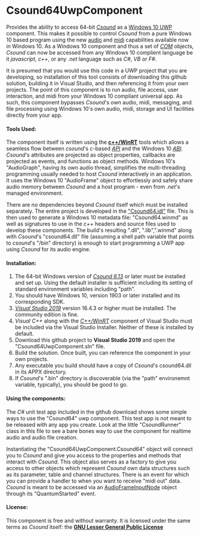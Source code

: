 # Csound64UwpComponent
Provides the ability to access 64-bit [*Csound*](https://csound.com) as a
[Windows 10 UWP](https://docs.microsoft.com/en-us/windows/uwp/get-started/universal-application-platform-guide)
component.  This makes it possible to control *Csound* from a pure
Windows 10 based program using the new [audio](https://docs.microsoft.com/en-us/windows/uwp/audio-video-camera/audio-graphs)
and [midi](https://docs.microsoft.com/en-us/windows/uwp/audio-video-camera/midi) capabilities
available now in Windows 10.  As a Windows 10 component
and thus a set of [*COM*](https://en.wikipedia.org/wiki/Component_Object_Model)
objects, *Csound* can now be accessed from any Windows 10 complient
language be it *javascript*, *c++*, or any *.net* language such as *C#*, *VB* or *F#*.

It is presumed that you would use this code in a UWP project that you are developing,
so installation of this tool consists of downloading this github solution,
building it in Visual Studio, and then referencing it from your own projects.
The point of this component is to run audio, file access, user interaction,
and midi from your Windows 10 compliant universal app.
As such, this component bypasses *Csound*'s own audio, midi, messaging, and file processing
using Windows 10's own audio, midi, storage and UI facilities directly from your app.

#### Tools Used:
The component itself is written using the
[**c++/WinRT**](https://docs.microsoft.com/en-us/windows/uwp/cpp-and-winrt-apis/)
tools which allows a seamless flow between *csound*'s *c*-based
[*API*](https://csound.com/docs/api/index.html)
and the Windows 10 [*ABI*](https://en.wikipedia.org/wiki/Application_binary_interface).
*Csound*'s attributes are projected as object properties,
callbacks are projected as events, and functions as object methods.
Windows 10's "AudioGraph", having its own audio thread,
simplifies the multi-threading programming usually needed to
host *Csound* interactively in an application.  It uses the Windows 10 "AudioFrame" object
to effortlessly and safely share audio memory between *Csound*
and a host program - even from *.net*'s managed environment.

There are no dependencies beyond *Csound* itself which must be installed separately.
The entire project is developed in the
["Csound64.idl"](https://docs.microsoft.com/en-us/uwp/midl-3/) file.
This is then used to generate a Windows 10 metadata file: "Csound64.winmd"
as well as signatures to use in the *c++* headers and source files used to develop these components.
The build's resulting ".dll", ".lib",".winmd" along with *Csound*'s "csound64.dll"
file (assuming a shell path variable that points to *csound*'s "/bin" directory) is enough
to start programming a UWP app using *Csound* for its audio engine.

 
#### Installation:
1. The 64-bit Windows version of [*Csound 6.13*](https://csound.com/download.html) or later must be installed and set up.  Using the default installer is sufficient including its setting of standard environment variables including "path".
2. You should have Windows 10, version 1903 or later installed and its corresponding SDK. 
3. [*Visual Studio 2019*](https://visualstudio.microsoft.com/) version 16.4.3 or higher must be installed. The community edition is fine.
4. *Visual C++* along with the [*C++/WinRT*](https://docs.microsoft.com/en-us/windows/uwp/cpp-and-winrt-apis/get-started) component of Visual Studio must be included via the Visual Studio Installer.  Neither of these is installed by default.
5. Download this github project to **Visual Studio 2019** and open the "Csound64UwpComponent.sln" file.
6. Build the solution.  Once built, you can reference the component in your own projects.
7. Any executable you build should have a copy of *Csound*'s csound64.dll in its APPX directory.
8. If *Csound*'s ".bin" directory is discoverable (via the "path" environemnt variable, typically), you should be good to go.
  
#### Using the components:

The *C#* unit test app included in the github download shows some simple ways to use
the "Csound64" uwp component.  This test app is not meant to be released with any app you create.
Look at the little "CsoundRunner" class in this file to see a bare bones way to use 
the component for realtime audio and audio file creation.

Instantiating the "Csound64UwpComponent.Csound64" object will connect you to *Csound*
and give you access to the properties and methods that interact with *Csound*.
This object also serves as a factory to give you access to other objects which represent
*Csound* own data structures such as its parameter, table and channel structures.
There is an event for which you can provide a handler to when you want to receive
"midi out" data.
*Csound* is meant to be accessed via an
[AudioFrameInputNode](https://docs.microsoft.com/en-us/windows/uwp/audio-video-camera/audio-graphs#audio-frame-input-node)
object through its "QuantumStarted" event.

#### License:
This component is free and without warranty.  It is licensed under the same terms as *Csound*
itself: the [**GNU Lesser General Public License**](https://www.gnu.org/licenses/old-licenses/lgpl-2.1.html)
